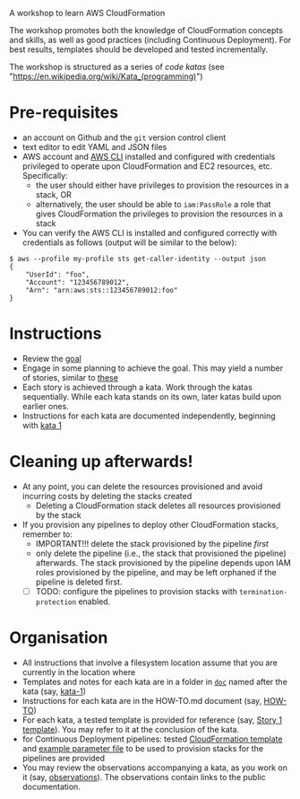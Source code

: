 A workshop to learn AWS CloudFormation

The workshop promotes both the knowledge of CloudFormation concepts and skills, as well as good practices (including Continuous Deployment). For best results, templates should be developed and tested incrementally. 

The workshop is structured as a series of *code katas* (see "https://en.wikipedia.org/wiki/Kata_(programming)")


Pre-requisites
====
- an account on Github and the `git` version control client
- text editor to edit YAML and JSON files
- AWS account and [AWS CLI](https://aws.amazon.com/cli/) installed and configured with credentials privileged to operate upon CloudFormation and EC2 resources, etc. Specifically: 
    - the user should either have privileges to provision the resources in a stack, OR 
    - alternatively, the user should be able to `iam:PassRole` a role that gives CloudFormation the privileges to provision the resources in a stack   
- You can verify the AWS CLI is installed and configured correctly with credentials as follows (output will be similar to the below):

```
$ aws --profile my-profile sts get-caller-identity --output json
{
    "UserId": "foo",
    "Account": "123456789012",
    "Arn": "arn:aws:sts::123456789012:foo"
}

```

Instructions
====

- Review the [goal](doc/goal.md) 
- Engage in some planning to achieve the goal. This may yield a number of stories, similar to [these](doc/stories.md)
- Each story is achieved through a kata. Work through the katas sequentially. While each kata stands on its own, later katas build upon earlier ones.
- Instructions for each kata are documented independently, beginning with [kata 1](doc/kata-1/HOW-TO.md) 

Cleaning up afterwards!
====

- At any point, you can delete the resources provisioned and avoid incurring costs by deleting the stacks created
    - Deleting a CloudFormation stack deletes all resources provisioned by the stack
- If you provision any pipelines to deploy other CloudFormation stacks, remember to:
    - IMPORTANT!!! delete the stack provisioned by the pipeline _first_ 
    - only delete the pipeline (i.e., the stack that provisioned the pipeline) afterwards. The stack provisioned by the pipeline depends upon IAM roles provisioned by the pipeline, and may be left orphaned if the pipeline is deleted first. 
    - [ ] TODO: configure the pipelines to provision stacks with `termination-protection` enabled.

Organisation
====

- All instructions that involve a filesystem location assume that you are currently in the location where
- Templates and notes for each kata are in a folder in [`doc`](doc) named after the kata (say, [kata-1](doc/kata-1))
- Instructions for each kata are in the HOW-TO.md document (say, [HOW-TO](doc/kata-1/HOW-TO.md))
- For each kata, a tested template is provided for reference (say, [Story 1 template](doc/kata-1/story_1-template.yaml)). You may refer to it at the conclusion of the kata. 
- for Continuous Deployment pipelines: tested [CloudFormation template](doc/kata-2/pipeline.yaml) and [example parameter file](doc/kata-2/pipeline-parameters.example.json) to be used to provision stacks for the pipelines are provided
- You may review the observations accompanying a kata, as you work on it (say, [observations](doc/kata-1/observations.md)). The observations contain links to the public documentation.
